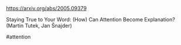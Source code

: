 https://arxiv.org/abs/2005.09379

Staying True to Your Word: (How) Can Attention Become Explanation? (Martin Tutek, Jan Šnajder)

#attention